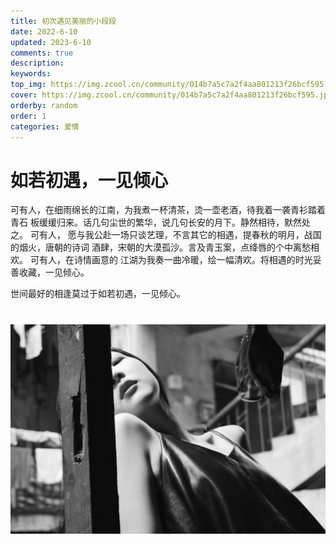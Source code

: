 ```yaml
---
title: 初次遇见美丽的小段段
date: 2022-6-10
updated: 2023-6-10
comments: true
description: 
keywords: 
top_img: https://img.zcool.cn/community/014b7a5c7a2f4aa801213f26bcf595.jpg@3000w_1l_2o_100sh.jpg
cover: https://img.zcool.cn/community/014b7a5c7a2f4aa801213f26bcf595.jpg@3000w_1l_2o_100sh.jpg
orderby: random
order: 1
categories: 爱情
---
```


# 如若初遇，一见倾心
可有人，在细雨绵长的江南，为我煮一杯清茶，烫一壶老酒，待我着一袭青衫踏着青石 板缓缓归来。话几句尘世的繁华，说几句长安的月下。静然相待，默然处之。
可有人， 愿与我公赴一场只谈艺理，不言其它的相遇，提春秋的明月，战国的烟火，唐朝的诗词 酒肆，宋朝的大漠孤沙。言及青玉案，点绛唇的个中离愁相欢。
可有人，在诗情画意的 江湖为我奏一曲冷暖，绘一幅清欢。将相遇的时光妥善收藏，一见倾心。

世间最好的相逢莫过于如若初遇，一见倾心。

# 

![](../imgs/初遇/1.jpg)

